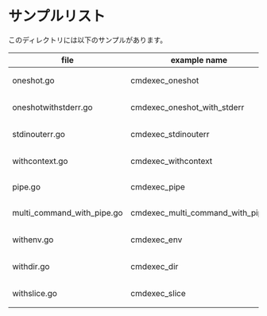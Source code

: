 # サンプルリスト

このディレクトリには以下のサンプルがあります。

| file                          | example name                        | note                                          |
|-------------------------------|-------------------------------------|-----------------------------------------------|
| oneshot.go                    | cmdexec\_oneshot                    | コマンドを一発実行して結果を取得するサンプルです                      |
| oneshotwithstderr.go          | cmdexec\_oneshot\_with\_stderr      | コマンドを一発実行して結果を取得するサンプルです。(標準エラー出力も含む)         |
| stdinouterr.go                | cmdexec\_stdinouterr                | 標準入力・標準出力・標準エラー出力を指定してコマンドを実行するサンプルです         |
| withcontext.go                | cmdexec\_withcontext                | コマンドを context.Context 付きで実行するサンプルです           |
| pipe.go                       | cmdexec\_pipe                       | (*Cmd).StdinPipe,StdoutPipe,StderrPipeのサンプルです |
| multi\_command\_with\_pipe.go | cmdexec\_multi\_command\_with\_pipe | 複数の (*exec.Cmd) をパイプストリームで繋いで実行するサンプルです       |
| withenv.go                    | cmdexec\_env                        | *exec.Cmd 実行時に追加の環境変数を指定するサンプルです              |
| withdir.go                    | cmdexec\_dir                        | *exec.Cmd 実行時にワーキングディレクトリを指定するサンプルです          |
| withslice.go                  | cmdexec\_slice                      | *exec.Cmd 実行時にスライスの値をコマンドの引数で指定するサンプルです       |
